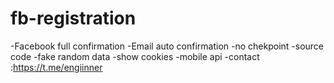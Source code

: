 # fb-registration
-Facebook full confirmation -Email auto confirmation -no chekpoint -source code -fake random data -show cookies -mobile api -contact :https://t.me/engiinner
